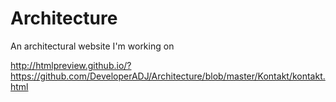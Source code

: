 # Architecture
An architectural website I'm working on

http://htmlpreview.github.io/?https://github.com/DeveloperADJ/Architecture/blob/master/Kontakt/kontakt.html
